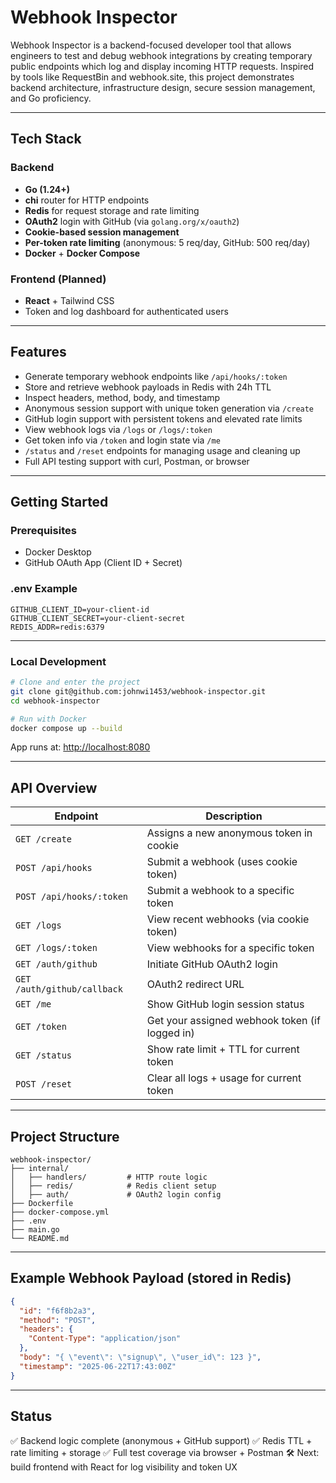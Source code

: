 # Webhook Inspector

Webhook Inspector is a backend-focused developer tool that allows engineers to test and debug webhook integrations by creating temporary public endpoints which log and display incoming HTTP requests. Inspired by tools like RequestBin and webhook.site, this project demonstrates backend architecture, infrastructure design, secure session management, and Go proficiency.

---

## Tech Stack

### Backend

* **Go (1.24+)**
* **chi** router for HTTP endpoints
* **Redis** for request storage and rate limiting
* **OAuth2** login with GitHub (via `golang.org/x/oauth2`)
* **Cookie-based session management**
* **Per-token rate limiting** (anonymous: 5 req/day, GitHub: 500 req/day)
* **Docker** + **Docker Compose**

### Frontend (Planned)

* **React** + Tailwind CSS
* Token and log dashboard for authenticated users

---

## Features

* Generate temporary webhook endpoints like `/api/hooks/:token`
* Store and retrieve webhook payloads in Redis with 24h TTL
* Inspect headers, method, body, and timestamp
* Anonymous session support with unique token generation via `/create`
* GitHub login support with persistent tokens and elevated rate limits
* View webhook logs via `/logs` or `/logs/:token`
* Get token info via `/token` and login state via `/me`
* `/status` and `/reset` endpoints for managing usage and cleaning up
* Full API testing support with curl, Postman, or browser

---

## Getting Started

### Prerequisites

* Docker Desktop
* GitHub OAuth App (Client ID + Secret)

### .env Example

```
GITHUB_CLIENT_ID=your-client-id
GITHUB_CLIENT_SECRET=your-client-secret
REDIS_ADDR=redis:6379
```

---

### Local Development

```bash
# Clone and enter the project
git clone git@github.com:johnwi1453/webhook-inspector.git
cd webhook-inspector

# Run with Docker
docker compose up --build
```

App runs at: [http://localhost:8080](http://localhost:8080)

---

## API Overview

| Endpoint                    | Description                                    |
| --------------------------- | ---------------------------------------------- |
| `GET /create`               | Assigns a new anonymous token in cookie        |
| `POST /api/hooks`           | Submit a webhook (uses cookie token)           |
| `POST /api/hooks/:token`    | Submit a webhook to a specific token           |
| `GET /logs`                 | View recent webhooks (via cookie token)        |
| `GET /logs/:token`          | View webhooks for a specific token             |
| `GET /auth/github`          | Initiate GitHub OAuth2 login                   |
| `GET /auth/github/callback` | OAuth2 redirect URL                            |
| `GET /me`                   | Show GitHub login session status               |
| `GET /token`                | Get your assigned webhook token (if logged in) |
| `GET /status`               | Show rate limit + TTL for current token        |
| `POST /reset`               | Clear all logs + usage for current token       |

---

## Project Structure

```
webhook-inspector/
├── internal/
│   ├── handlers/         # HTTP route logic
│   ├── redis/            # Redis client setup
│   ├── auth/             # OAuth2 login config
├── Dockerfile
├── docker-compose.yml
├── .env
├── main.go
└── README.md
```

---

## Example Webhook Payload (stored in Redis)

```json
{
  "id": "f6f8b2a3",
  "method": "POST",
  "headers": {
    "Content-Type": "application/json"
  },
  "body": "{ \"event\": \"signup\", \"user_id\": 123 }",
  "timestamp": "2025-06-22T17:43:00Z"
}
```

---

## Status

✅ Backend logic complete (anonymous + GitHub support)
✅ Redis TTL + rate limiting + storage
✅ Full test coverage via browser + Postman
🛠️ Next: build frontend with React for log visibility and token UX
